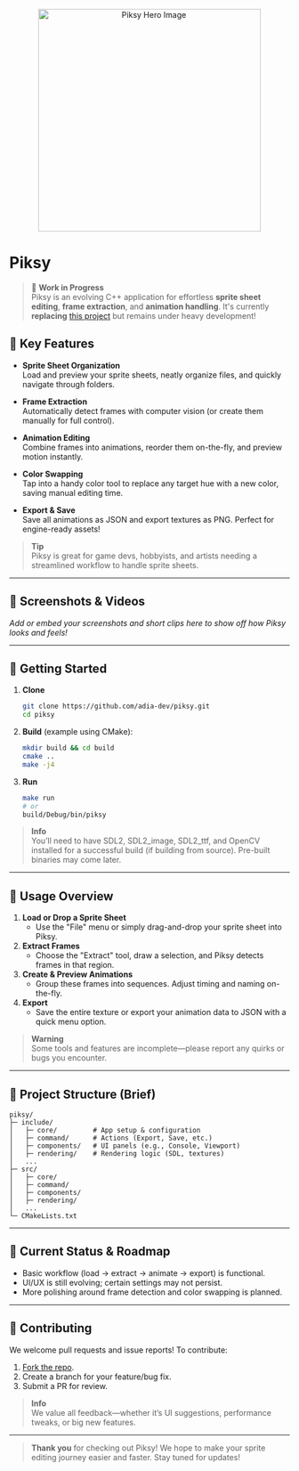 <p align="center">
  <img src="docs/images/hero_banner.png" alt="Piksy Hero Image" width="400"/>
</p>

# Piksy

> 🚧 **Work in Progress**<br>
> Piksy is an evolving C++ application for effortless **sprite sheet editing**, **frame extraction**, and **animation handling**. It's currently **replacing** [this project](https://github.com/adia-dev/spritesheet_editor) but remains under heavy development!

## 🚀 Key Features

- **Sprite Sheet Organization**  
  Load and preview your sprite sheets, neatly organize files, and quickly navigate through folders.

- **Frame Extraction**  
  Automatically detect frames with computer vision (or create them manually for full control).

- **Animation Editing**  
  Combine frames into animations, reorder them on-the-fly, and preview motion instantly.

- **Color Swapping**  
  Tap into a handy color tool to replace any target hue with a new color, saving manual editing time.

- **Export & Save**  
  Save all animations as JSON and export textures as PNG. Perfect for engine-ready assets!

> **Tip**<br>
> Piksy is great for game devs, hobbyists, and artists needing a streamlined workflow to handle sprite sheets.

---

## 🎉 Screenshots & Videos

_Add or embed your screenshots and short clips here to show off how Piksy looks and feels!_

<!--
![Screenshot of Piksy in action](docs/images/piksy_screenshot.png)
-->

---

## 🔧 Getting Started

1. **Clone**
   ```bash
   git clone https://github.com/adia-dev/piksy.git
   cd piksy
   ```
2. **Build** (example using CMake):
   ```bash
   mkdir build && cd build
   cmake ..
   make -j4
   ```
3. **Run**

   ```bash
   make run
   # or
   build/Debug/bin/piksy

   ```

> **Info**<br>
> You’ll need to have SDL2, SDL2_image, SDL2_ttf, and OpenCV installed for a successful build (if building from source). Pre-built binaries may come later.

---

## 🔨 Usage Overview

1. **Load or Drop a Sprite Sheet**
   - Use the "File" menu or simply drag-and-drop your sprite sheet into Piksy.
2. **Extract Frames**
   - Choose the "Extract" tool, draw a selection, and Piksy detects frames in that region.
3. **Create & Preview Animations**
   - Group these frames into sequences. Adjust timing and naming on-the-fly.
4. **Export**
   - Save the entire texture or export your animation data to JSON with a quick menu option.

> **Warning**<br>
> Some tools and features are incomplete—please report any quirks or bugs you encounter.

---

## 📂 Project Structure (Brief)

```
piksy/
├─ include/
│   ├─ core/         # App setup & configuration
│   ├─ command/      # Actions (Export, Save, etc.)
│   ├─ components/   # UI panels (e.g., Console, Viewport)
│   ├─ rendering/    # Rendering logic (SDL, textures)
│   ...
├─ src/
│   ├─ core/
│   ├─ command/
│   ├─ components/
│   ├─ rendering/
│   ...
└─ CMakeLists.txt
```

---

## 🌱 Current Status & Roadmap

- Basic workflow (load → extract → animate → export) is functional.
- UI/UX is still evolving; certain settings may not persist.
- More polishing around frame detection and color swapping is planned.

---

## 🙌 Contributing

We welcome pull requests and issue reports! To contribute:

1. [Fork the repo](https://github.com/adia-dev/piksy/fork).
2. Create a branch for your feature/bug fix.
3. Submit a PR for review.

> **Info**<br>
> We value all feedback—whether it’s UI suggestions, performance tweaks, or big new features.

---

> **Thank you** for checking out Piksy! We hope to make your sprite editing journey easier and faster. Stay tuned for updates!
